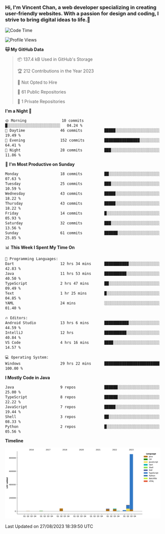 ### Hi, I'm Vincent Chan, a web developer specializing in creating user-friendly websites. With a passion for design and coding, I strive to bring digital ideas to life.👋

<!--
**hkvincent/hkvincent** is a ✨ _special_ ✨ repository because its `README.md` (this file) appears on your GitHub profile.

Here are some ideas to get you started:

- 🔭 I’m currently working on ...
- 🌱 I’m currently learning ...
- 👯 I’m looking to collaborate on ...
- 🤔 I’m looking for help with ...
- 💬 Ask me about ...
- 📫 How to reach me: ...
- 😄 Pronouns: ...
- ⚡ Fun fact: ...
-->
<!--START_SECTION:waka-->
![Code Time](http://img.shields.io/badge/Code%20Time-326%20hrs%2020%20mins-blue)

![Profile Views](http://img.shields.io/badge/Profile%20Views-0-blue)

**🐱 My GitHub Data** 

> 📦 137.4 kB Used in GitHub's Storage 
 > 
> 🏆 212 Contributions in the Year 2023
 > 
> 🚫 Not Opted to Hire
 > 
> 📜 61 Public Repositories 
 > 
> 🔑 1 Private Repositories 
 > 
**I'm a Night 🦉** 

```text
🌞 Morning                10 commits          █░░░░░░░░░░░░░░░░░░░░░░░░   04.24 % 
🌆 Daytime                46 commits          █████░░░░░░░░░░░░░░░░░░░░   19.49 % 
🌃 Evening                152 commits         ████████████████░░░░░░░░░   64.41 % 
🌙 Night                  28 commits          ███░░░░░░░░░░░░░░░░░░░░░░   11.86 % 
```
📅 **I'm Most Productive on Sunday** 

```text
Monday                   18 commits          ██░░░░░░░░░░░░░░░░░░░░░░░   07.63 % 
Tuesday                  25 commits          ███░░░░░░░░░░░░░░░░░░░░░░   10.59 % 
Wednesday                43 commits          █████░░░░░░░░░░░░░░░░░░░░   18.22 % 
Thursday                 43 commits          █████░░░░░░░░░░░░░░░░░░░░   18.22 % 
Friday                   14 commits          █░░░░░░░░░░░░░░░░░░░░░░░░   05.93 % 
Saturday                 32 commits          ███░░░░░░░░░░░░░░░░░░░░░░   13.56 % 
Sunday                   61 commits          ██████░░░░░░░░░░░░░░░░░░░   25.85 % 
```


📊 **This Week I Spent My Time On** 

```text
💬 Programming Languages: 
Dart                     12 hrs 34 mins      ███████████░░░░░░░░░░░░░░   42.83 % 
Java                     11 hrs 53 mins      ██████████░░░░░░░░░░░░░░░   40.50 % 
TypeScript               2 hrs 47 mins       ██░░░░░░░░░░░░░░░░░░░░░░░   09.49 % 
Text                     1 hr 25 mins        █░░░░░░░░░░░░░░░░░░░░░░░░   04.85 % 
YAML                     24 mins             ░░░░░░░░░░░░░░░░░░░░░░░░░   01.40 % 

🔥 Editors: 
Android Studio           13 hrs 6 mins       ███████████░░░░░░░░░░░░░░   44.59 % 
IntelliJ                 12 hrs              ██████████░░░░░░░░░░░░░░░   40.84 % 
VS Code                  4 hrs 16 mins       ████░░░░░░░░░░░░░░░░░░░░░   14.57 % 

💻 Operating System: 
Windows                  29 hrs 22 mins      █████████████████████████   100.00 % 
```

**I Mostly Code in Java** 

```text
Java                     9 repos             ██████░░░░░░░░░░░░░░░░░░░   25.00 % 
TypeScript               8 repos             ██████░░░░░░░░░░░░░░░░░░░   22.22 % 
JavaScript               7 repos             █████░░░░░░░░░░░░░░░░░░░░   19.44 % 
Shell                    3 repos             ██░░░░░░░░░░░░░░░░░░░░░░░   08.33 % 
Python                   2 repos             █░░░░░░░░░░░░░░░░░░░░░░░░   05.56 % 
```



**Timeline**

![Lines of Code chart](https://raw.githubusercontent.com/hkvincent/hkvincent/main/assets/bar_graph.png)


 Last Updated on 27/08/2023 18:39:50 UTC
<!--END_SECTION:waka-->
